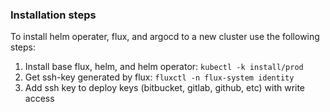 ### Installation steps

To install helm operater, flux, and argocd to a new cluster use the following steps:

1. Install base flux, helm, and helm operator: 
`kubectl -k install/prod`
2. Get ssh-key generated by flux:
 `fluxctl -n flux-system identity`
3. Add ssh key to deploy keys (bitbucket, gitlab, github, etc) with write access

